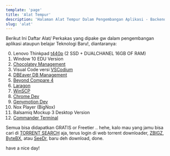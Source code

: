 ```yaml
---
template: 'page'
title: 'Alat Tempur'
description: 'Halaman Alat Tempur Dalam Pengembangan Aplikasi - Backend atau Frontend'
slug: 'alat'
---
```


Berikut Ini Daftar Alat/ Perkakas yang dipake gw dalam pengembangan aplikasi ataupun belajar Teknologi Baru!, diantaranya:

0. Lenovo Thinkpad [t440p](https://kutt.it/t440p) (2 SSD + DUALCHANEL 16GB OF RAM)
1. Window 10 EDU Version
2. [Chocolatey Management](https://kutt.it/chocolatey)
3. Visual Code versi [VSCodium](https://kutt.it/vscodium)
4. [DBEaver DB Management](https://kutt.it/dbeaver)
5. [Beyond Compare 4](https://kutt.it/compare)
6. [Laragon](https://kutt.it/laragon)
7. [WinSCP](https://kutt.it/winscp)
8. [Chrome Dev](https://kutt.it/chromedev)
9.  [Genymotion Dev](https://kutt.it/genymotion)
10. Nox Player (BigNox)
11. Balsamiq Mockup 3 Desktop Version
12. [Commander Terminal](https://kutt.it/terminal)

Semua bisa didapatkan GRATIS or Freetier .. hehe, kalo mau yang jamu bisa cari di [TORRENT SEARCH](https://kutt.it/bitcq) aja, terus login di web torrent downloader, [ZBIGZ](https://kutt.it/zbigz), [ByteBX](https://kutt.it/bytebx), atau [SeeDr](https://kutt.it/seedr), baru deh download, done.

have a nice day!
